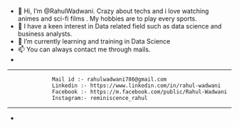 - 👋 Hi, I’m @RahulWadwani. Crazy about techs and i love watching animes and sci-fi films . My hobbies are to play every sports.
- 👀 I have a keen interest in Data related field such as data science and business analysts.
- 🌱 I’m currently learning and training in Data Science
- 📫 You can always contact me through mails.
- 
_____________________________________________________________________________________________________________________________________
                  Mail id :- rahulwadwani786@gmail.com
                  Linkedin :- https://www.linkedin.com/in/rahul-wadwani
                  Facebook :- https://m.facebook.com/public/Rahul-Wadwani
                  Instagram:- reminiscence_rahul
_____________________________________________________________________________________________________________________________________
-
                  

<!---
RahulWadwani/RahulWadwani is a ✨ special ✨ repository because its `README.md` (this file) appears on your GitHub profile.
You can click the Preview link to take a look at your changes.
--->
